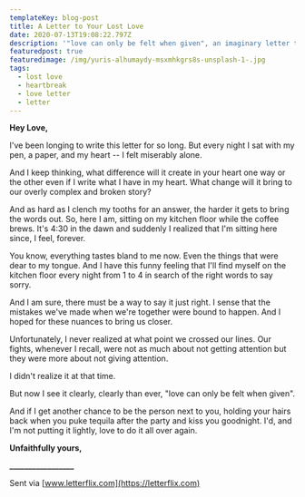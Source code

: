 ```yaml
---
templateKey: blog-post
title: A Letter to Your Lost Love
date: 2020-07-13T19:08:22.797Z
description: '"love can only be felt when given", an imaginary letter to your lost love.'
featuredpost: true
featuredimage: /img/yuris-alhumaydy-msxmhkgrs8s-unsplash-1-.jpg
tags:
  - lost love
  - heartbreak
  - love letter
  - letter
---
```

**Hey Love,**



I've been longing to write this letter for so long. But every night I sat with my pen, a paper, and my heart -- I felt miserably alone.



And I keep thinking, what difference will it create in your heart one way or the other even if I write what I have in my heart. What change will it bring to our overly complex and broken story?



And as hard as I clench my tooths for an answer, the harder it gets to bring the words out. So, here I am, sitting on my kitchen floor while the coffee brews. It's 4:30 in the dawn and suddenly I realized that I'm sitting here since, I feel, forever.



You know, everything tastes bland to me now. Even the things that were dear to my tongue. And I have this funny feeling that I'll find myself on the kitchen floor every night from 1 to 4 in search of the right words to say sorry.



And I am sure, there must be a way to say it just right. I sense that the mistakes we've made when we're together were bound to happen. And I hoped for these nuances to bring us closer.



Unfortunately, I never realized at what point we crossed our lines. Our fights, whenever I recall, were not as much about not getting attention but they were more about not giving attention.



I didn't realize it at that time.



But now I see it clearly, clearly than ever, "love can only be felt when given".



And if I get another chance to be the person next to you, holding your hairs back when you puke tequila after the party and kiss you goodnight. I'd, and I'm not putting it lightly, love to do it all over again.



**Unfaithfully yours,**

**\_\_\_\_\_\_\_\_\_\_\_\_\_\_\_\__**



Sent via [www.letterflix.com](https://letterflix.com)